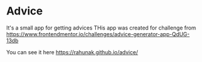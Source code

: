 # Advice
It's a small app for getting advices
THis app was created for challenge from
https://www.frontendmentor.io/challenges/advice-generator-app-QdUG-13db

You can see it here 
https://rahunak.github.io/advice/
